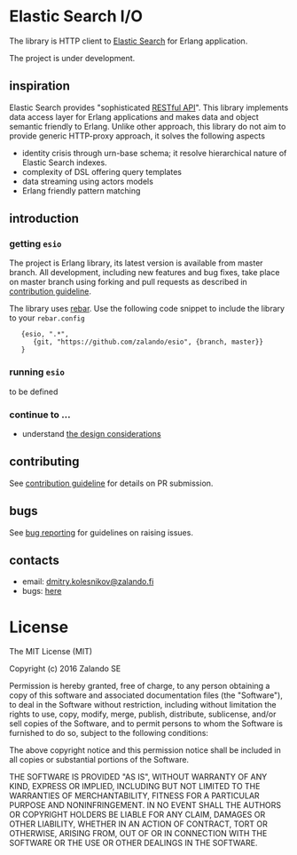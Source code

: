 # Elastic Search I/O

The library is HTTP client to [Elastic Search](https://www.elastic.co/products/elasticsearch) for Erlang application. 

The project is under development.


## inspiration

Elastic Search provides "sophisticated [RESTful API](https://www.elastic.co/guide/en/elasticsearch/reference/current/docs.html)". This library implements data access layer for Erlang applications and makes data and object semantic friendly to Erlang. Unlike other approach, this library do not aim to provide generic HTTP-proxy approach, it solves the following aspects 
* identity crisis through urn-base schema; it resolve hierarchical nature of Elastic Search indexes.
* complexity of DSL offering query templates
* data streaming using actors models
* Erlang friendly pattern matching  



## introduction


### getting `esio`

The project is Erlang library, its latest version is available from master branch. All development, including new features and bug fixes, take place on master branch using forking and pull requests as described in [contribution guideline](doc/contribution.md). 

The library uses [rebar](https://github.com/rebar/rebar/wiki). Use the following code snippet to include the library to your `rebar.config`
```
   {esio, ".*",
      {git, "https://github.com/zalando/esio", {branch, master}}
   }
``` 

### running `esio`
to be defined


### continue to ...
* understand [the design considerations](doc/design.md)



## contributing
See [contribution guideline](doc/contribution.md) for details on PR submission.



## bugs
See [bug reporting](doc/bugs.md) for guidelines on raising issues. 



## contacts

* email: dmitry.kolesnikov@zalando.fi
* bugs: [here](https://github.com/zalando/esio/issues) 



# License

The MIT License (MIT)

Copyright (c) 2016 Zalando SE

Permission is hereby granted, free of charge, to any person obtaining a copy
of this software and associated documentation files (the "Software"), to deal
in the Software without restriction, including without limitation the rights
to use, copy, modify, merge, publish, distribute, sublicense, and/or sell
copies of the Software, and to permit persons to whom the Software is
furnished to do so, subject to the following conditions:

The above copyright notice and this permission notice shall be included in all
copies or substantial portions of the Software.

THE SOFTWARE IS PROVIDED "AS IS", WITHOUT WARRANTY OF ANY KIND, EXPRESS OR
IMPLIED, INCLUDING BUT NOT LIMITED TO THE WARRANTIES OF MERCHANTABILITY,
FITNESS FOR A PARTICULAR PURPOSE AND NONINFRINGEMENT. IN NO EVENT SHALL THE
AUTHORS OR COPYRIGHT HOLDERS BE LIABLE FOR ANY CLAIM, DAMAGES OR OTHER
LIABILITY, WHETHER IN AN ACTION OF CONTRACT, TORT OR OTHERWISE, ARISING FROM,
OUT OF OR IN CONNECTION WITH THE SOFTWARE OR THE USE OR OTHER DEALINGS IN THE
SOFTWARE.
